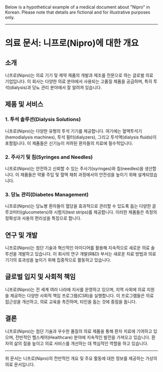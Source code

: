 Below is a hypothetical example of a medical document about "Nipro" in Korean. Please note that details are fictional and for illustrative purposes only.

---

# 의료 문서: 니프로(Nipro)에 대한 개요

## 소개
니프로(Nipro)는 의료 기기 및 제약 제품의 개발과 제조를 전문으로 하는 글로벌 의료 기업입니다. 이 회사는 다양한 의료 분야에서 사용되는 고품질 제품을 공급하며, 특히 투석(dialysis)과 당뇨 관리 분야에서 잘 알려져 있습니다.

## 제품 및 서비스

### 1. 투석 솔루션(Dialysis Solutions)
니프로(Nipro)는 다양한 유형의 투석 기기를 제공합니다. 여기에는 혈액투석기(hemodialysis machines), 투석 필터(dialyzers), 그리고 투석액(dialysis fluids)이 포함됩니다. 이 제품들은 신기능이 저하된 환자들의 치료에 필수적입니다.

### 2. 주사기 및 침(Syringes and Needles)
니프로(Nipro)는 안전하고 신뢰할 수 있는 주사기(syringes)와 침(needles)을 생산합니다. 이 제품들은 약물 주입 및 혈액 채취 과정에서의 안전성을 높이기 위해 설계되었습니다.

### 3. 당뇨 관리(Diabetes Management)
니프로(Nipro)는 당뇨병 환자들이 혈당을 효과적으로 관리할 수 있도록 돕는 다양한 글루코미터(glucometers)와 시험지(test strips)를 제공합니다. 이러한 제품들은 측정의 정확성과 사용의 편리성을 특징으로 합니다.

## 연구 및 개발
니프로(Nipro)는 첨단 기술과 혁신적인 아이디어를 활용해 지속적으로 새로운 의료 솔루션을 개발하고 있습니다. 이 회사의 연구 개발(R&D) 부서는 새로운 치료 방법과 의료 기기의 효과성을 높이기 위해 집중적으로 활동하고 있습니다.

## 글로벌 입지 및 사회적 책임
니프로(Nipro)는 전 세계 여러 나라에 지사를 운영하고 있으며, 지역 사회에 의료 지원을 제공하는 다양한 사회적 책임 프로그램(CSR)을 실행합니다. 이 프로그램들은 의료 접근성을 개선하고, 의료 교육을 촉진하며, 타인을 돕는 것에 중점을 둡니다.

## 결론
니프로(Nipro)는 첨단 기술과 우수한 품질의 의료 제품을 통해 환자 치료에 기여하고 있으며, 전반적인 헬스케어(Healthcare) 분야에 지속적인 발전을 가져오고 있습니다. 환자의 삶의 질을 높이고 의료 서비스를 개선하는 데 핵심적인 역할을 하고 있습니다.

---

위 문서는 니프로(Nipro)의 전반적인 개요 및 주요 활동에 대한 정보를 제공하는 가상의 의료 문서입니다.